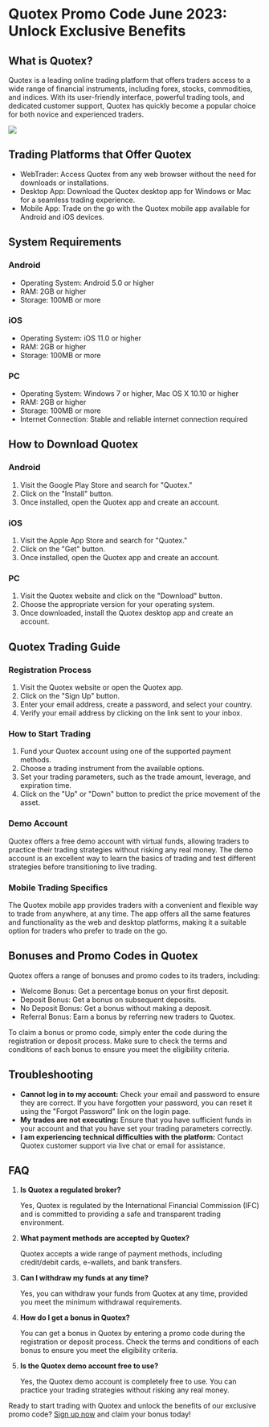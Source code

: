 # Quotex Promo Code June 2023: Unlock Exclusive Benefits

## What is Quotex?

Quotex is a leading online trading platform that offers traders access
to a wide range of financial instruments, including forex, stocks,
commodities, and indices. With its user-friendly interface, powerful
trading tools, and dedicated customer support, Quotex has quickly become
a popular choice for both novice and experienced traders.

[![](https://static.quotex.io/files/4_en/300_250.jpg)](https://traff.sbs/brokerqxlid)

## Trading Platforms that Offer Quotex

-   WebTrader: Access Quotex from any web browser without the need for
    downloads or installations.
-   Desktop App: Download the Quotex desktop app for Windows or Mac for
    a seamless trading experience.
-   Mobile App: Trade on the go with the Quotex mobile app available for
    Android and iOS devices.

## System Requirements

### Android

-   Operating System: Android 5.0 or higher
-   RAM: 2GB or higher
-   Storage: 100MB or more

### iOS

-   Operating System: iOS 11.0 or higher
-   RAM: 2GB or higher
-   Storage: 100MB or more

### PC

-   Operating System: Windows 7 or higher, Mac OS X 10.10 or higher
-   RAM: 2GB or higher
-   Storage: 100MB or more
-   Internet Connection: Stable and reliable internet connection
    required

## How to Download Quotex

### Android

1.  Visit the Google Play Store and search for "Quotex."
2.  Click on the "Install" button.
3.  Once installed, open the Quotex app and create an account.

### iOS

1.  Visit the Apple App Store and search for "Quotex."
2.  Click on the "Get" button.
3.  Once installed, open the Quotex app and create an account.

### PC

1.  Visit the Quotex website and click on the "Download" button.
2.  Choose the appropriate version for your operating system.
3.  Once downloaded, install the Quotex desktop app and create an
    account.

## Quotex Trading Guide

### Registration Process

1.  Visit the Quotex website or open the Quotex app.
2.  Click on the "Sign Up" button.
3.  Enter your email address, create a password, and select your
    country.
4.  Verify your email address by clicking on the link sent to your
    inbox.

### How to Start Trading

1.  Fund your Quotex account using one of the supported payment methods.
2.  Choose a trading instrument from the available options.
3.  Set your trading parameters, such as the trade amount, leverage, and
    expiration time.
4.  Click on the "Up" or "Down" button to predict the price
    movement of the asset.

### Demo Account

Quotex offers a free demo account with virtual funds, allowing traders
to practice their trading strategies without risking any real money. The
demo account is an excellent way to learn the basics of trading and test
different strategies before transitioning to live trading.

### Mobile Trading Specifics

The Quotex mobile app provides traders with a convenient and flexible
way to trade from anywhere, at any time. The app offers all the same
features and functionality as the web and desktop platforms, making it a
suitable option for traders who prefer to trade on the go.

## Bonuses and Promo Codes in Quotex

Quotex offers a range of bonuses and promo codes to its traders,
including:

-   Welcome Bonus: Get a percentage bonus on your first deposit.
-   Deposit Bonus: Get a bonus on subsequent deposits.
-   No Deposit Bonus: Get a bonus without making a deposit.
-   Referral Bonus: Earn a bonus by referring new traders to Quotex.

To claim a bonus or promo code, simply enter the code during the
registration or deposit process. Make sure to check the terms and
conditions of each bonus to ensure you meet the eligibility criteria.

## Troubleshooting

-   **Cannot log in to my account:** Check your email and password to
    ensure they are correct. If you have forgotten your password, you
    can reset it using the "Forgot Password" link on the login
    page.
-   **My trades are not executing:** Ensure that you have sufficient
    funds in your account and that you have set your trading parameters
    correctly.
-   **I am experiencing technical difficulties with the platform:**
    Contact Quotex customer support via live chat or email for
    assistance.

## FAQ

1.  **Is Quotex a regulated broker?**

    Yes, Quotex is regulated by the International Financial Commission
    (IFC) and is committed to providing a safe and transparent trading
    environment.

2.  **What payment methods are accepted by Quotex?**

    Quotex accepts a wide range of payment methods, including
    credit/debit cards, e-wallets, and bank transfers.

3.  **Can I withdraw my funds at any time?**

    Yes, you can withdraw your funds from Quotex at any time, provided
    you meet the minimum withdrawal requirements.

4.  **How do I get a bonus in Quotex?**

    You can get a bonus in Quotex by entering a promo code during the
    registration or deposit process. Check the terms and conditions of
    each bonus to ensure you meet the eligibility criteria.

5.  **Is the Quotex demo account free to use?**

    Yes, the Quotex demo account is completely free to use. You can
    practice your trading strategies without risking any real money.

Ready to start trading with Quotex and unlock the benefits of our
exclusive promo code? [Sign up
now](\%22https://traff.sbs/brokerqxsignup\%22) and claim your bonus
today!

